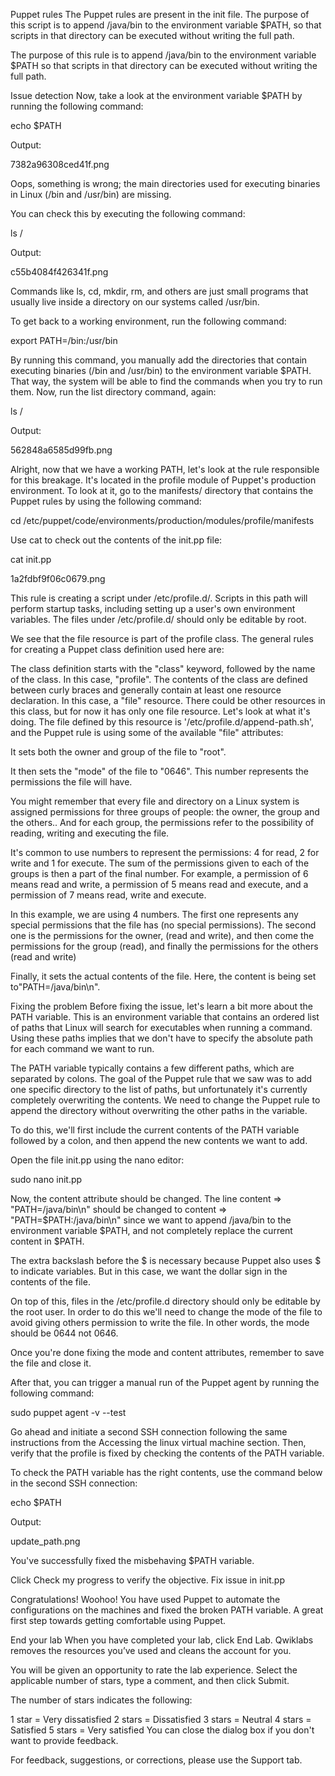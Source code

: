 Puppet rules
The Puppet rules are present in the init file. The purpose of this script is to append /java/bin to the environment variable $PATH, so that scripts in that directory can be executed without writing the full path.

The purpose of this rule is to append /java/bin to the environment variable $PATH so that scripts in that directory can be executed without writing the full path.

Issue detection
Now, take a look at the environment variable $PATH by running the following command:

echo $PATH

Output:

7382a96308ced41f.png

Oops, something is wrong; the main directories used for executing binaries in Linux (/bin and /usr/bin) are missing.

You can check this by executing the following command:

ls /

Output:

c55b4084f426341f.png

Commands like ls, cd, mkdir, rm, and others are just small programs that usually live inside a directory on our systems called /usr/bin.

To get back to a working environment, run the following command:

export PATH=/bin:/usr/bin

By running this command, you manually add the directories that contain executing binaries (/bin and /usr/bin) to the environment variable $PATH. That way, the system will be able to find the commands when you try to run them. Now, run the list directory command, again:

ls /

Output:

562848a6585d99fb.png

Alright, now that we have a working PATH, let's look at the rule responsible for this breakage. It's located in the profile module of Puppet's production environment. To look at it, go to the manifests/ directory that contains the Puppet rules by using the following command:

cd /etc/puppet/code/environments/production/modules/profile/manifests

Use cat to check out the contents of the init.pp file:

cat init.pp

1a2fdbf9f06c0679.png

This rule is creating a script under /etc/profile.d/. Scripts in this path will perform startup tasks, including setting up a user's own environment variables. The files under /etc/profile.d/ should only be editable by root.

We see that the file resource is part of the profile class. The general rules for creating a Puppet class definition used here are:

The class definition starts with the "class" keyword, followed by the name of the class. In this case, "profile".
The contents of the class are defined between curly braces and generally contain at least one resource declaration. In this case, a "file" resource.
There could be other resources in this class, but for now it has only one file resource. Let's look at what it's doing. The file defined by this resource is '/etc/profile.d/append-path.sh', and the Puppet rule is using some of the available "file" attributes:

It sets both the owner and group of the file to "root".

It then sets the "mode" of the file to "0646". This number represents the permissions the file will have.

You might remember that every file and directory on a Linux system is assigned permissions for three groups of people: the owner, the group and the others.. And for each group, the permissions refer to the possibility of reading, writing and executing the file.

It's common to use numbers to represent the permissions: 4 for read, 2 for write and 1 for execute. The sum of the permissions given to each of the groups is then a part of the final number. For example, a permission of 6 means read and write, a permission of 5 means read and execute, and a permission of 7 means read, write and execute.

In this example, we are using 4 numbers. The first one represents any special permissions that the file has (no special permissions). The second one is the permissions for the owner, (read and write), and then come the permissions for the group (read), and finally the permissions for the others (read and write)

Finally, it sets the actual contents of the file. Here, the content is being set to"PATH=/java/bin\n".

Fixing the problem
Before fixing the issue, let's learn a bit more about the PATH variable. This is an environment variable that contains an ordered list of paths that Linux will search for executables when running a command. Using these paths implies that we don't have to specify the absolute path for each command we want to run.

The PATH variable typically contains a few different paths, which are separated by colons. The goal of the Puppet rule that we saw was to add one specific directory to the list of paths, but unfortunately it's currently completely overwriting the contents. We need to change the Puppet rule to append the directory without overwriting the other paths in the variable.

To do this, we'll first include the current contents of the PATH variable followed by a colon, and then append the new contents we want to add.

Open the file init.pp using the nano editor:

sudo nano init.pp

Now, the content attribute should be changed. The line content => "PATH=/java/bin\n" should be changed to content => "PATH=\$PATH:/java/bin\n" since we want to append /java/bin to the environment variable $PATH, and not completely replace the current content in $PATH.

The extra backslash before the $ is necessary because Puppet also uses $ to indicate variables. But in this case, we want the dollar sign in the contents of the file.

On top of this, files in the /etc/profile.d directory should only be editable by the root user. In order to do this we'll need to change the mode of the file to avoid giving others permission to write the file. In other words, the mode should be 0644 not 0646.

Once you're done fixing the mode and content attributes, remember to save the file and close it.

After that, you can trigger a manual run of the Puppet agent by running the following command:

sudo puppet agent -v --test

Go ahead and initiate a second SSH connection following the same instructions from the Accessing the linux virtual machine section. Then, verify that the profile is fixed by checking the contents of the PATH variable.

To check the PATH variable has the right contents, use the command below in the second SSH connection:

echo $PATH

Output:

update_path.png

You've successfully fixed the misbehaving $PATH variable.

Click Check my progress to verify the objective.
Fix issue in init.pp

Congratulations!
Woohoo! You have used Puppet to automate the configurations on the machines and fixed the broken PATH variable. A great first step towards getting comfortable using Puppet.

End your lab
When you have completed your lab, click End Lab. Qwiklabs removes the resources you’ve used and cleans the account for you.

You will be given an opportunity to rate the lab experience. Select the applicable number of stars, type a comment, and then click Submit.

The number of stars indicates the following:

1 star = Very dissatisfied
2 stars = Dissatisfied
3 stars = Neutral
4 stars = Satisfied
5 stars = Very satisfied
You can close the dialog box if you don't want to provide feedback.

For feedback, suggestions, or corrections, please use the Support tab.
